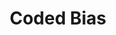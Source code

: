 ---
layout: module
num: 7
title: Coded Bias
type: lecture
draft: 0
group: 3
show_schedule: 1
due_date: 2024-01-25
slides:
  - url: https://docs.google.com/presentation/d/14WJPfwKES-FA8sBdaHHYf4dS4gH_ea1yZG5VI1ESI7s/edit?usp=sharing
    title: Coded Bias
readings:
  - title: Coded Bias
    url: https://www.netflix.com/title/81328723
    author: Kantayya, S.
    date: 2020
    source: 7th Empire Media
    notes: "We recognize not everyone may have access to Netflix and as such have <a href='https://canvas.northwestern.edu/files/18094987/'>uploaded a version to Canvas</a>. Also, this could be a great opportunity to come together (covid-safely, of course) with your learning pods and watch together in person!" 
  - title: "Techno-Orientalism: Yellow Peril Pasts, Asian Futures, and the Marketing of the U.S. Collapse in the Video Game Homefront [Presentation]"
    url: https://www.youtube.com/watch?v=b-hqY59-PUo
    author: Park, T. K.
    date: 2021
    source: Indiana University East
    optional: 1
  - title: Machine Bias
    url: https://www.propublica.org/article/machine-bias-risk-assessments-in-criminal-sentencing
    author: Angwin, J., Larson, J., Mattu, S., & Kirchne, L.
    date: 2016
    source: ProPublica
    optional: 1
  - title: Black Feminist Musings on Algorithmic Oppression
    url: https://arxiv.org/ftp/arxiv/papers/2101/2101.09869.pdf
    date: 2021
    author: Hampton, L. M.
    source: Proceedings of the 2021 ACM Conference on Fairness, Accountability, and Transparency
    optional: 1
  - title: Counting the Countless
    url: https://reallifemag.com/counting-the-countless/
    author: Keyes, O.
    date: 2019
    source: Real Life
    optional: 1
---